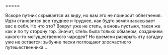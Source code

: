 =====

Вскоре путник скрывается из виду, но вам это не приносит облегчения. Идти становится все труднее и труднее, как будто земля засасывает вас в себя. Но что это? Вокруг уже не степь, а вновь пустыня, такая же как и по ту сторону гор. Значит, степь была только обманом, созданием какого-то могущественного чародея? Но времени раскрыть эту загадку уже не остается: зыбучие пески поглощают злосчастного путешественника...

